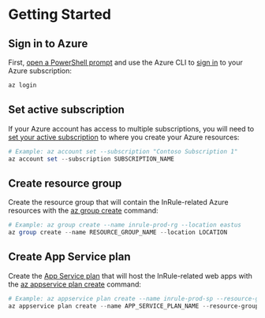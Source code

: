 Getting Started
====

## Sign in to Azure
First, [open a PowerShell prompt](https://docs.microsoft.com/en-us/powershell/scripting/setup/starting-windows-powershell) and use the Azure CLI to [sign in](https://docs.microsoft.com/en-us/cli/azure/authenticate-azure-cli) to your Azure subscription:
```powershell
az login
```

## Set active subscription
If your Azure account has access to multiple subscriptions, you will need to [set your active subscription](https://docs.microsoft.com/en-us/cli/azure/account#az-account-set) to where you create your Azure resources:
```powershell
# Example: az account set --subscription "Contoso Subscription 1"
az account set --subscription SUBSCRIPTION_NAME
```

## Create resource group
Create the resource group that will contain the InRule-related Azure resources with the [az group create](https://docs.microsoft.com/en-us/cli/azure/group#az-group-create) command:
```powershell
# Example: az group create --name inrule-prod-rg --location eastus
az group create --name RESOURCE_GROUP_NAME --location LOCATION
```

## Create App Service plan
Create the [App Service plan](https://docs.microsoft.com/en-us/azure/app-service/azure-web-sites-web-hosting-plans-in-depth-overview) that will host the InRule-related web apps with the [az appservice plan create](https://docs.microsoft.com/en-us/cli/azure/appservice/plan#az-appservice-plan-create) command:
```powershell
# Example: az appservice plan create --name inrule-prod-sp --resource-group inrule-prod-rg --location eastus
az appservice plan create --name APP_SERVICE_PLAN_NAME --resource-group RESOURCE_GROUP_NAME --location LOCATION
```